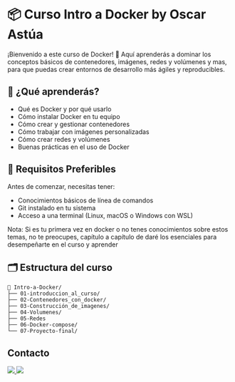 # 📦 Curso Intro a Docker by Oscar Astúa

¡Bienvenido a este curso de Docker! 🚀 Aquí aprenderás a dominar los conceptos básicos de contenedores, imágenes, redes y volúmenes y mas, para que puedas crear entornos de desarrollo más ágiles y reproducibles.

## 📘 ¿Qué aprenderás?

- Qué es Docker y por qué usarlo
- Cómo instalar Docker en tu equipo
- Cómo crear y gestionar contenedores
- Cómo trabajar con imágenes personalizadas
- Cómo crear redes y volúmenes
- Buenas prácticas en el uso de Docker

## 🧰 Requisitos Preferibles

Antes de comenzar, necesitas tener:

- Conocimientos básicos de línea de comandos
- Git instalado en tu sistema
- Acceso a una terminal (Linux, macOS o Windows con WSL)
  
Nota: Si es tu primera vez en docker o no tenes conocimientos sobre estos temas, no te preocupes, capítulo a capítulo de daré los esenciales para desempeñarte en el curso y aprender 
## 🗂 Estructura del curso

```text
📁 Intro-a-Docker/
├── 01-introduccion_al_curso/
├── 02-Contenedores_con_docker/
├── 03-Construcción_de_imagenes/
├── 04-Volumenes/
├── 05-Redes
├── 06-Docker-compose/
└── 07-Proyecto-final/
```
## Contacto

<a href="mailto:oscaratua2002@gmail.com">
  <img src="https://img.shields.io/badge/email-oscaratua2002@gmail.com-blue?style=flat&logo=gmail&logoColor=white">
</a>
<a href="https://instagram.com/astua_29">
  <img src="https://img.shields.io/badge/Instagram-@astua_29-E4405F?style=flat&logo=instagram&logoColor=white">
</a>


